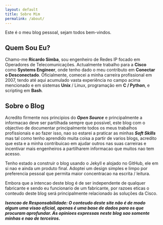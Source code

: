 ```yaml
---
layout: default
title: Sobre Mim
permalink: /about/
---
```


Este é o meu blog pessoal, sejam todos bem-vindos.

## Quem Sou Eu?

Chamo-me **Ricardo Simba**, sou engenheiro de Redes IP focado em Operadores de Telecomunicações. Actualmente trabalho para a **Cisco** como **Systems Engineer**, onde tenho dado o meu contributo em **Conectar o Desconectado**. Oficialmente, comecei a minha carreira profissional em 2007, tendo até aqui acumulado vasta experiência no campo acima mencionado e em sistemas **Unix** / Linux, programação em **C / Python**, e scripting em **Bash**.


## Sobre o Blog

Acredito firmente nos principios do ***Open Source*** e principalmente a informacao deve ser partilhada sempre que possivel,  este blog com o objectivo de documentar principalmente todos os meus trabalhos profissionais e ao fazer isso, nao so estarei a praticar as minhas ***Soft Skills*** mas tal como tenho aprendido muita coisa a partir de varios blogs, acredito que esta e a minha contribuicao em ajudar outros nas suas carreiras e incentivar mais engenheiros a partilharem informacao que muitos nao tem acesso.

Tenho estado a construir o blog usando o Jekyll e alojado no GitHub, ele em si nao e ainda um produto final. Adoptei um design simples e limpo por preferencia pessoal que permita maior concentracao na escrita / leitura.

Embora que a intencao deste blog é de ser independente de qualquer fabricante e sendo eu funcionario de um fabricante, por razoes eticas o conteudo deste blog será principalmente relacionado às soluções da Cisco.

***Isencao de Responsabilidade: O conteudo deste site não é de modo algum uma visao oficial, apenas é uma base de dados para os que procuram aprofundar. As opinioes expressas neste blog sao somente minhas e nao de terceiros.***

